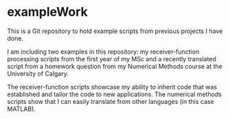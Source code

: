 # exampleWork 
This is a Git repository to hold example scripts from previous projects I have done. 

I am including two examples in this repository: my receiver-function processing scripts from the first year of my MSc and a recently translated script from a homework question from my Numerical Methods course at the University of Calgary. 

The receiver-function scripts showcase my ability to inherit code that was established and tailor the code to new applications. The numerical methods scripts show that I can easily translate from other languages (in this case MATLAB). 




